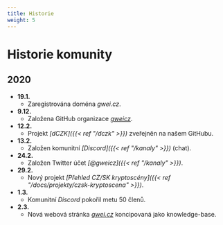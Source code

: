 ```yaml
---
title: Historie
weight: 5
---
```


# Historie komunity

## 2020

* **19.1.**
  * Zaregistrována doména *gwei.cz*.
* **9.12.**
  * Založena GitHub organizace *[gweicz](https://github.com/gweicz/)*.
* **12.2.**
  * Projekt *[dCZK]({{< ref "/dczk" >}})* zveřejněn na našem GitHubu.
* **13.2.**
  * Založen komunitní *[Discord]({{< ref "/kanaly" >}})* (chat).
* **24.2.**
  * Založen Twitter účet *[@gweicz]({{< ref "/kanaly" >}})*.
* **29.2.**
  * Nový projekt *[Přehled CZ/SK kryptoscény]({{< ref "/docs/projekty/czsk-kryptoscena" >}})*.
* **1.3.**
  * Komunitní *Discord* pokořil metu 50 členů.
* **2.3.**
  * Nová webová stránka *[gwei.cz](https://gwei.cz)* koncipovaná jako knowledge-base.
